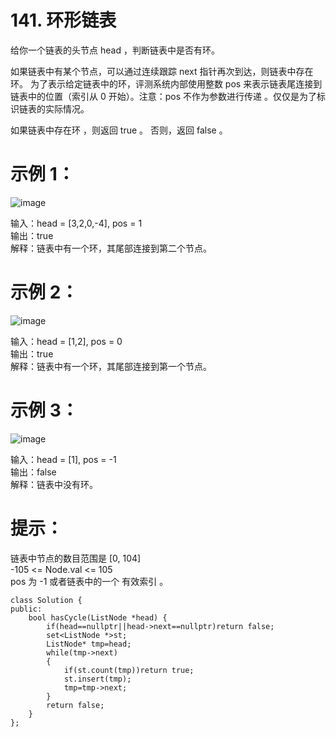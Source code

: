 # 141. 环形链表  

给你一个链表的头节点 head ，判断链表中是否有环。  

如果链表中有某个节点，可以通过连续跟踪 next 指针再次到达，则链表中存在环。 为了表示给定链表中的环，评测系统内部使用整数 pos 来表示链表尾连接到链表中的位置（索引从 0 开始）。注意：pos 不作为参数进行传递 。仅仅是为了标识链表的实际情况。  

如果链表中存在环 ，则返回 true 。 否则，返回 false 。  

 

# 示例 1：
![image](https://github.com/user-attachments/assets/8fba12fe-15fd-4be8-a9cf-19400dca84e6)  



输入：head = [3,2,0,-4], pos = 1  
输出：true  
解释：链表中有一个环，其尾部连接到第二个节点。  

# 示例 2：  
![image](https://github.com/user-attachments/assets/93d350a4-41b0-4f42-9381-3cc092c47f60)  



输入：head = [1,2], pos = 0  
输出：true  
解释：链表中有一个环，其尾部连接到第一个节点。  
# 示例 3：  


![image](https://github.com/user-attachments/assets/0523aaef-6ea6-4090-b898-67dcf6965cd2)  

输入：head = [1], pos = -1  
输出：false  
解释：链表中没有环。  
 

# 提示：  

链表中节点的数目范围是 [0, 104]  
-105 <= Node.val <= 105  
pos 为 -1 或者链表中的一个 有效索引 。  


```
class Solution {
public:
    bool hasCycle(ListNode *head) {
        if(head==nullptr||head->next==nullptr)return false;
        set<ListNode *>st;
        ListNode* tmp=head;
        while(tmp->next)
        {
            if(st.count(tmp))return true;
            st.insert(tmp);
            tmp=tmp->next;
        }
        return false;
    }
};
```
